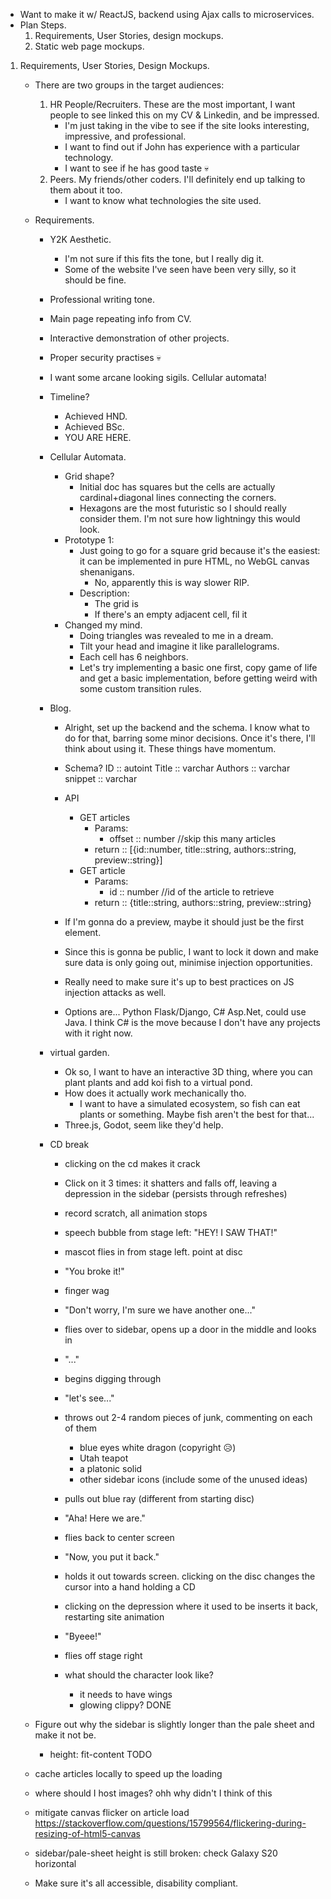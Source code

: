 + Want to make it w/ ReactJS, backend using Ajax calls to microservices.
+ Plan Steps.
	1. Requirements, User Stories, design mockups.
	2. Static web page mockups.

1. Requirements, User Stories, Design Mockups.
	+ There are two groups in the target audiences:
		1. HR People/Recruiters. These are the most important, I want people to see linked this on my CV & Linkedin, and be impressed.
			+ I'm just taking in the vibe to see if the site looks interesting, impressive, and professional.
			+ I want to find out if John has experience with a particular technology.
			+ I want to see if he has good taste 💀
		2. Peers. My friends/other coders. I'll definitely end up talking to them about it too.
			+ I want to know what technologies the site used.

	+ Requirements.
		+ Y2K Aesthetic. 
			+ I'm not sure if this fits the tone, but I really dig it.
			+ Some of the website I've seen have been very silly, so it should be fine.
		+ Professional writing tone.
		+ Main page repeating info from CV.
		+ Interactive demonstration of other projects.
		+ Proper security practises 💀
		
		+ I want some arcane looking sigils. Cellular automata!
		
		+ Timeline?
			+ Achieved HND.
			+ Achieved BSc.
			+ YOU ARE HERE.
		
		+ Cellular Automata.
			+ Grid shape?
				+ Initial doc has squares but the cells are actually cardinal+diagonal lines connecting the corners.
				+ Hexagons are the most futuristic so I should really consider them.
				  I'm not sure how lightningy this would look.
			+ Prototype 1:
				+ Just going to go for a square grid because it's the easiest: it can be implemented in pure HTML,
				  no WebGL canvas shenanigans.
					+ No, apparently this is way slower RIP.
				+ Description:
					+ The grid is 
					+ If there's an empty adjacent cell, fil it
			+ Changed my mind.
				+ Doing triangles was revealed to me in a dream.
				+ Tilt your head and imagine it like parallelograms.
				+ Each cell has 6 neighbors.
				+ Let's try implementing a basic one first, copy game of life and get a basic implementation,
				  before getting weird with some custom transition rules.

		+ Blog.
			+ Alright, set up the backend and the schema. I know what to do for that, barring some minor decisions.
			  Once it's there, I'll think about using it. These things have momentum.
			+ Schema?
				ID :: autoint
				Title :: varchar
				Authors :: varchar
				snippet :: varchar
				
			+ API
				+ GET articles
					+ Params:
						+ offset :: number //skip this many articles
					+ return :: [{id::number, title::string, authors::string, preview::string}]
				+ GET article
					+ Params:
						+ id :: number //id of the article to retrieve
					+ return :: {title::string, authors::string, preview::string}
			+ If I'm gonna do a preview, maybe it should just be the first element.
			+ Since this is gonna be public, I want to lock it down and make sure data is only going out, minimise injection opportunities.
			+ Really need to make sure it's up to best practices on JS injection attacks as well.
			+ Options are... Python Flask/Django, C# Asp.Net, could use Java. I think C# is the move because I don't have any projects with it right now.

		+ virtual garden.
			+ Ok so, I want to have an interactive 3D thing, where you can plant plants and add koi fish to a virtual pond.
			+ How does it actually work mechanically tho.
				+ I want to have a simulated ecosystem, so fish can eat plants or something. Maybe fish aren't the best for that...
			+ Three.js, Godot, seem like they'd help.

		+ CD break
			+ clicking on the cd makes it crack
			+ Click on it 3 times: it shatters and falls off, leaving a depression in the sidebar (persists through refreshes)
			
			+ record scratch, all animation stops
			+ speech bubble from stage left: "HEY! I SAW THAT!"
			+ mascot flies in from stage left. point at disc
			+ "You broke it!" 
			+ finger wag
			+ "Don't worry, I'm sure we have another one..."
			+ flies over to sidebar, opens up a door in the middle and looks in
			+ "..."
			+ begins digging through
			+ "let's see..."
			+ throws out 2-4 random pieces of junk, commenting on each of them
				+ blue eyes white dragon (copyright 😥)
				+ Utah teapot
				+ a platonic solid
				+ other sidebar icons (include some of the unused ideas)
				
			+ pulls out blue ray (different from starting disc)
			+ "Aha! Here we are."
			+ flies back to center screen
			+ "Now, you put it back."
			+ holds it out towards screen. clicking on the disc changes the cursor into a hand holding a CD
			+ clicking on the depression where it used to be inserts it back, restarting site animation
			+ "Byeee!"
			+ flies off stage right
			
			+ what should the character look like?
				+ it needs to have wings
				+ glowing clippy?
DONE
	+ Figure out why the sidebar is slightly longer than the pale sheet and make it not be.
		+ height: fit-content
TODO
	+ cache articles locally to speed up the loading
	+ where should I host images? ohh why didn't I think of this
	+ mitigate canvas flicker on article load https://stackoverflow.com/questions/15799564/flickering-during-resizing-of-html5-canvas
	+ sidebar/pale-sheet height is still broken: check Galaxy S20 horizontal
	+ Make sure it's all accessible, disability compliant.